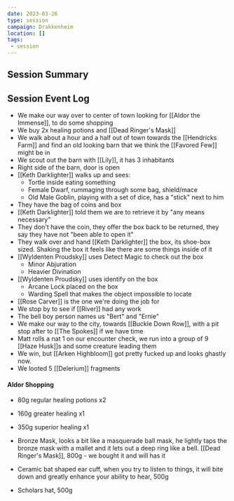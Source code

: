 ```yaml
---
date: 2023-03-26
type: session
campaign: Drakkenheim
location: []
tags:
 - session
---
```


## Session Summary

## Session Event Log

- We make our way over to center of town looking for [[Aldor the Immense]], to do some shopping
- We buy 2x healing potions and [[Dead Ringer's Mask]]
- We walk about a hour and a half out of town towards the [[Hendricks Farm]] and find an old looking barn that we think the [[Favored Few]] might be in
- We scout out the barn with [[Lily]], it has 3 inhabitants
- Right side of the barn, door is open
- [[Keth Darklighter]] walks up and sees:
	- Tortle inside eating something
	- Female Dwarf, rummaging through some bag, shield/mace
	- Old Male Goblin, playing with a set of dice, has a "stick" next to him
- They have the bag of coins and box
- [[Keth Darklighter]] told them we are to retrieve it by "any means necessary"
- They don't have the coin, they offer the box back to be returned, they say they have not "been able to open it"
- They walk over and hand [[Keth Darklighter]] the box, its shoe-box sized. Shaking the box it feels like there are some things inside of it
- [[Wyldenten Proudsky]] uses Detect Magic to check out the box
	- Minor Abjuration
	- Heavier Divination
- [[Wyldenten Proudsky]] uses identify on the box
	- Arcane Lock placed on the box
	- Warding Spell that makes the object impossible to locate
- [[Rose Carver]] is the one we're doing the job for
- We stop by to see if [[River]] had any work
- The bell boy person names us "Bert" and "Ernie"
- We make our way to the city, towards [[Buckle Down Row]], with a pit stop after to [[The Spokes]] if we have time
- Matt rolls a nat 1 on our encounter check, we run into a group of 9 [[Haze Husk]]s and some creature leading them
- We win, but [[Arken Highbloom]] got pretty fucked up and looks ghastly now.
- We looted 5 [[Delerium]] fragments

#### Aldor Shopping
- 80g regular healing potions x2
- 160g greater healing x1
- 350g superior healing x1

- Bronze Mask, looks a bit like a masquerade ball mask, he lightly taps the bronze mask with a mallet and it lets out a deep ring like a bell. [[Dead Ringer's Mask]], 800g - we bought it and will has it
- Ceramic bat shaped ear cuff, when you try to listen to things, it will bite down and greatly enhance your ability to hear, 500g
- Scholars hat, 500g




